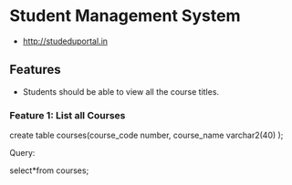 # Student Management System
* http://studeduportal.in
## Features

* Students should be able to view all the course titles.

### Feature 1: List all Courses

create table courses(course_code number,
                     course_name varchar2(40)
                     );

Query:

select*from courses;





